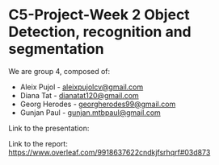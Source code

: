 # C5-Project-Week 2 Object Detection, recognition and segmentation

We are group 4, composed of:
- Aleix Pujol - aleixpujolcv@gmail.com
- Diana Tat - dianatat120@gmail.com
- Georg Herodes - georgherodes99@gmail.com
- Gunjan Paul - gunjan.mtbpaul@gmail.com



Link to the presentation: 


Link to the report: https://www.overleaf.com/9918637622cndkjfsrhqrf#03d873


